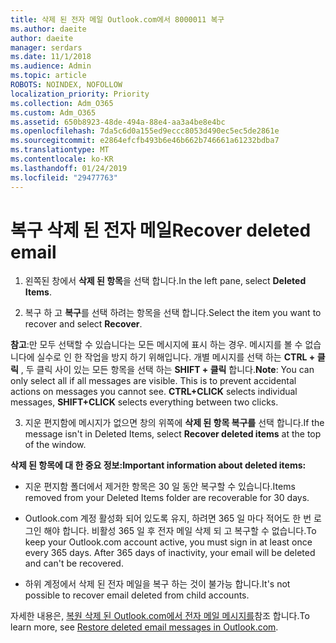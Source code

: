 ```yaml
---
title: 삭제 된 전자 메일 Outlook.com에서 8000011 복구
ms.author: daeite
author: daeite
manager: serdars
ms.date: 11/1/2018
ms.audience: Admin
ms.topic: article
ROBOTS: NOINDEX, NOFOLLOW
localization_priority: Priority
ms.collection: Adm_O365
ms.custom: Adm_O365
ms.assetid: 650b8923-48de-494a-88e4-aa3a4be8e4bc
ms.openlocfilehash: 7da5c6d0a155ed9eccc8053d490ec5ec5de2861e
ms.sourcegitcommit: e2864efcfb493b6e46b662b746661a61232bdba7
ms.translationtype: MT
ms.contentlocale: ko-KR
ms.lasthandoff: 01/24/2019
ms.locfileid: "29477763"
---
```

# <a name="recover-deleted-email"></a><span data-ttu-id="3e852-102">복구 삭제 된 전자 메일</span><span class="sxs-lookup"><span data-stu-id="3e852-102">Recover deleted email</span></span>

1. <span data-ttu-id="3e852-103">왼쪽된 창에서 **삭제 된 항목**을 선택 합니다.</span><span class="sxs-lookup"><span data-stu-id="3e852-103">In the left pane, select **Deleted Items**.</span></span> 
    
2. <span data-ttu-id="3e852-104">복구 하 고 **복구**를 선택 하려는 항목을 선택 합니다.</span><span class="sxs-lookup"><span data-stu-id="3e852-104">Select the item you want to recover and select **Recover**.</span></span> 
  
 <span data-ttu-id="3e852-p101">**참고**:만 모두 선택할 수 있습니다는 모든 메시지에 표시 하는 경우. 메시지를 볼 수 없습니다에 실수로 인 한 작업을 방지 하기 위해입니다. 개별 메시지를 선택 하는 **CTRL + 클릭** , 두 클릭 사이 있는 모든 항목을 선택 하는 **SHIFT + 클릭** 합니다.</span><span class="sxs-lookup"><span data-stu-id="3e852-p101">**Note**: You can only select all if all messages are visible. This is to prevent accidental actions on messages you cannot see. **CTRL+CLICK** selects individual messages, **SHIFT+CLICK** selects everything between two clicks.</span></span> 
    
3. <span data-ttu-id="3e852-108">지운 편지함에 메시지가 없으면 창의 위쪽에 **삭제 된 항목 복구를** 선택 합니다.</span><span class="sxs-lookup"><span data-stu-id="3e852-108">If the message isn't in Deleted Items, select **Recover deleted items** at the top of the window.</span></span> 
    
 <span data-ttu-id="3e852-109">**삭제 된 항목에 대 한 중요 정보:**</span><span class="sxs-lookup"><span data-stu-id="3e852-109">**Important information about deleted items:**</span></span>
  
- <span data-ttu-id="3e852-110">지운 편지함 폴더에서 제거한 항목은 30 일 동안 복구할 수 있습니다.</span><span class="sxs-lookup"><span data-stu-id="3e852-110">Items removed from your Deleted Items folder are recoverable for 30 days.</span></span>
    
- <span data-ttu-id="3e852-p102">Outlook.com 계정 활성화 되어 있도록 유지, 하려면 365 일 마다 적어도 한 번 로그인 해야 합니다. 비활성 365 일 후 전자 메일 삭제 되 고 복구할 수 없습니다.</span><span class="sxs-lookup"><span data-stu-id="3e852-p102">To keep your Outlook.com account active, you must sign in at least once every 365 days. After 365 days of inactivity, your email will be deleted and can't be recovered.</span></span>
    
- <span data-ttu-id="3e852-113">하위 계정에서 삭제 된 전자 메일을 복구 하는 것이 불가능 합니다.</span><span class="sxs-lookup"><span data-stu-id="3e852-113">It's not possible to recover email deleted from child accounts.</span></span>
    
<span data-ttu-id="3e852-114">자세한 내용은, [복원 삭제 된 Outlook.com에서 전자 메일 메시지를](https://go.microsoft.com/fwlink/p/?linkid=873117)참조 합니다.</span><span class="sxs-lookup"><span data-stu-id="3e852-114">To learn more, see [Restore deleted email messages in Outlook.com](https://go.microsoft.com/fwlink/p/?linkid=873117).</span></span>
  

